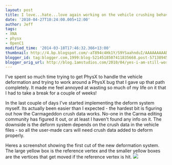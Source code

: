 ```yaml
---
layout: post
title: I love...hate...love again working on the vehicle crushing behavior
date: '2010-04-27T10:24:00.005+12:00'
author: Jeff
tags:
- XNA
- physx
- OpenC1
modified_time: '2014-03-18T17:46:32.366+13:00'
thumbnail: http://4.bp.blogspot.com/-aT894c4Hk1Y/S9YSaahnduI/AAAAAAAAADE/AcO3ZoISG44/s72-c/ndump012.jpg
blogger_id: tag:blogger.com,1999:blog-5214518507411835668.post-5713894538856791545
blogger_orig_url: http://blog.1amstudios.com/2010/04/yes-i-am-still-working-on-this-i-just.html
---
```

I've spent so much time trying to get PhysX to handle the vehicle deformation and trying to work around a PhysX bug that I gave up that path completely.  It made me feel annoyed at wasting so much of my life on it that I had to take a break for a couple of weeks!

In the last couple of days I've started implementing the deform system myself. Its actually been easier than I expected - the hardest bit is figuring out how the Carmageddon crush data works. No-one in the Carma editing community has figured it out, or at least I haven't found any info on it. The downside is the deform system depends on the crush data in the vehicle files - so all the user-made cars will need crush data added to deform properly.

Heres a screenshot showing the first cut of the new deformation system. The large yellow box is the reference vertex and the smaller yellow boxes are the vertices that get moved if the reference vertex is hit.
![](http://4.bp.blogspot.com/-aT894c4Hk1Y/S9YSaahnduI/AAAAAAAAADE/AcO3ZoISG44/s1600/ndump012.jpg)